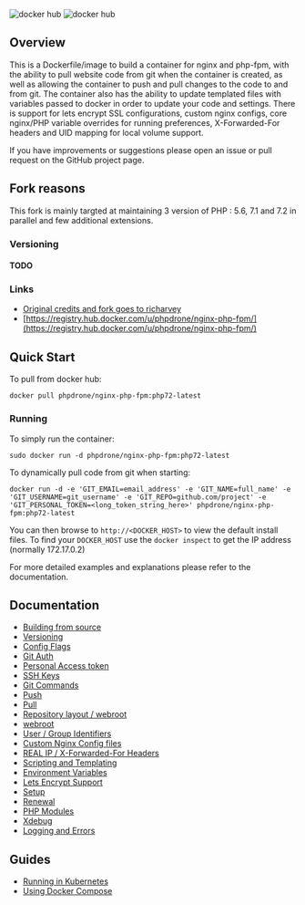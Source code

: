 ![docker hub](https://img.shields.io/docker/pulls/phpdrone/nginx-php-fpm.svg?style=flat-square)
![docker hub](https://img.shields.io/docker/stars/phpdrone/nginx-php-fpm.svg?style=flat-square)

## Overview
This is a Dockerfile/image to build a container for nginx and php-fpm, with the ability to pull website code from git when the container is created, as well as allowing the container to push and pull changes to the code to and from git. The container also has the ability to update templated files with variables passed to docker in order to update your code and settings. There is support for lets encrypt SSL configurations, custom nginx configs, core nginx/PHP variable overrides for running preferences, X-Forwarded-For headers and UID mapping for local volume support.

If you have improvements or suggestions please open an issue or pull request on the GitHub project page.

## Fork reasons

This fork is mainly targted at maintaining 3 version of PHP : 5.6, 7.1 and 7.2 in parallel and few additional extensions.

### Versioning

#### TODO

### Links
- [Original credits and fork goes to richarvey](https://github.com/richarvey/nginx-php-fpm)
- [https://registry.hub.docker.com/u/phpdrone/nginx-php-fpm/](https://registry.hub.docker.com/u/phpdrone/nginx-php-fpm/)

## Quick Start
To pull from docker hub:
```
docker pull phpdrone/nginx-php-fpm:php72-latest
```
### Running
To simply run the container:
```
sudo docker run -d phpdrone/nginx-php-fpm:php72-latest
```
To dynamically pull code from git when starting:
```
docker run -d -e 'GIT_EMAIL=email_address' -e 'GIT_NAME=full_name' -e 'GIT_USERNAME=git_username' -e 'GIT_REPO=github.com/project' -e 'GIT_PERSONAL_TOKEN=<long_token_string_here>' phpdrone/nginx-php-fpm:php72-latest
```

You can then browse to ```http://<DOCKER_HOST>``` to view the default install files. To find your ```DOCKER_HOST``` use the ```docker inspect``` to get the IP address (normally 172.17.0.2)

For more detailed examples and explanations please refer to the documentation.
## Documentation

- [Building from source](https://github.com/phpdrone/nginx-php-fpm/blob/php72/docs/building.md)
- [Versioning](https://github.com/phpdrone/nginx-php-fpm/blob/php72/docs/versioning.md)
- [Config Flags](https://github.com/phpdrone/nginx-php-fpm/blob/php72/docs/config_flags.md)
- [Git Auth](https://github.com/phpdrone/nginx-php-fpm/blob/php72/docs/git_auth.md)
 - [Personal Access token](https://github.com/phpdrone/nginx-php-fpm/blob/php72/docs/git_auth.md#personal-access-token)
 - [SSH Keys](https://github.com/phpdrone/nginx-php-fpm/blob/php72/docs/git_auth.md#ssh-keys)
- [Git Commands](https://github.com/phpdrone/nginx-php-fpm/blob/php72/docs/git_commands.md)
 - [Push](https://github.com/phpdrone/nginx-php-fpm/blob/php72/docs/git_commands.md#push-code-to-git)
 - [Pull](https://github.com/phpdrone/nginx-php-fpm/blob/php72/docs/git_commands.md#pull-code-from-git-refresh)
- [Repository layout / webroot](https://github.com/phpdrone/nginx-php-fpm/blob/php72/docs/repo_layout.md)
 - [webroot](https://github.com/phpdrone/nginx-php-fpm/blob/php72/docs/repo_layout.md#src--webroot)
- [User / Group Identifiers](https://github.com/phpdrone/nginx-php-fpm/blob/php72/docs/UID_GID_Mapping.md)
- [Custom Nginx Config files](https://github.com/phpdrone/nginx-php-fpm/blob/php72/docs/nginx_configs.md)
 - [REAL IP / X-Forwarded-For Headers](https://github.com/phpdrone/nginx-php-fpm/blob/php72/docs/nginx_configs.md#real-ip--x-forwarded-for-headers)
- [Scripting and Templating](https://github.com/phpdrone/nginx-php-fpm/blob/php72/docs/scripting_templating.md)
 - [Environment Variables](https://github.com/phpdrone/nginx-php-fpm/blob/php72/docs/scripting_templating.md#using-environment-variables--templating)
- [Lets Encrypt Support](https://github.com/phpdrone/nginx-php-fpm/blob/php72/docs/lets_encrypt.md)
 - [Setup](https://github.com/phpdrone/nginx-php-fpm/blob/php72/docs/lets_encrypt.md#setup)
 - [Renewal](https://github.com/phpdrone/nginx-php-fpm/blob/php72/docs/lets_encrypt.md#renewal)
- [PHP Modules](https://github.com/phpdrone/nginx-php-fpm/blob/php72/docs/php_modules.md)
- [Xdebug](https://github.com/phpdrone/nginx-php-fpm/blob/php72/docs/xdebug.md)
- [Logging and Errors](https://github.com/phpdrone/nginx-php-fpm/blob/php72/docs/logs.md)

## Guides
- [Running in Kubernetes](https://github.com/phpdrone/nginx-php-fpm/blob/php72/docs/guides/kubernetes.md)
- [Using Docker Compose](https://github.com/phpdrone/nginx-php-fpm/blob/php72/docs/guides/docker_compose.md)
